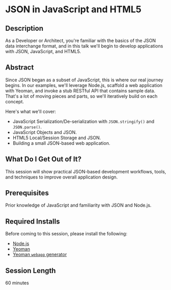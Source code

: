 JSON in JavaScript and HTML5
============================

## Description
As a Developer or Architect, you're familiar with the basics of the JSON data interchange format, and in this talk we'll begin to develop applications with JSON, JavaScript, and HTML5. 

## Abstract
Since JSON began as a subset of JavaScript, this is where our real journey begins. In our examples, we'll leverage Node.js, scaffold a web application with Yeoman, and invoke a stub RESTful API that contains sample data. That's a lot of moving pieces and parts, so we'll iteratively build on each concept. 

Here's what we'll cover:
* JavaScript Serialization/De-serialization with `JSON.stringify()` and `JSON.parse()`.
* JavaScript Objects and JSON.
* HTML5 Local/Session Storage and JSON.
* Building a small JSON-based web application.

## What Do I Get Out of It?
This session will show practical JSON-based development workflows, tools, and techniques to improve overall application design.

## Prerequisites
Prior knowledge of JavaScript and familiarity with JSON and Node.js.

## Required Installs
Before coming to this session, please install the following:
* [Node.js](https://github.com/tmarrs/json-at-work-examples/blob/master/appendix-a/Appendix-A-README.md#installing-nodejs)
* [Yeoman](https://github.com/tmarrs/json-at-work-examples/blob/master/appendix-a/Appendix-A-README.md#installing-yeoman)
* [Yeoman `webapp` generator](https://github.com/tmarrs/json-at-work-examples/blob/master/appendix-a/Appendix-A-README.md#installing-the-webapp-yeoman-generator)

## Session Length
60 minutes